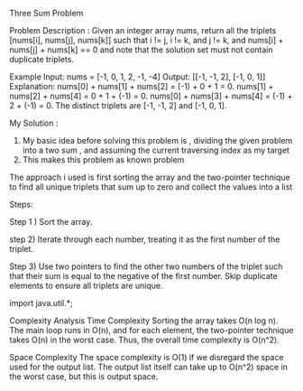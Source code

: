 Three Sum Problem


Problem Description : 
Given an integer array nums, return all the triplets [nums[i], nums[j], nums[k]] such that i != j, i != k, and j != k, and nums[i] + nums[j] + nums[k] == 0 and note that the solution set must not contain duplicate triplets.

Example 
Input: nums = [-1, 0, 1, 2, -1, -4]
Output: [[-1, -1, 2], [-1, 0, 1]]
Explanation:
nums[0] + nums[1] + nums[2] = (-1) + 0 + 1 = 0.
nums[1] + nums[2] + nums[4] = 0 + 1 + (-1) = 0.
nums[0] + nums[3] + nums[4] = (-1) + 2 + (-1) = 0.
The distinct triplets are [-1, -1, 2] and [-1, 0, 1].



My Solution : 

   1) My basic idea before solving this problem is , dividing the given problem into a  two sum , and assuming the current traversing index as my target 
   2) This makes this problem as known problem 

The approach i  used is first sorting the array and the two-pointer technique to find all unique triplets that sum up to zero and collect the values into a list 

Steps:

Step 1 ) Sort the array.

step 2) Iterate through each number, treating it as the first number of the triplet.

Step 3) Use two pointers to find the other two numbers of the triplet such that their sum is equal to the negative of the first number.
         Skip duplicate elements to ensure all triplets are unique.

import java.util.*;


Complexity Analysis
  Time Complexity
     Sorting the array takes O(n log n).
      The main loop runs in O(n), and for each element, the two-pointer technique takes O(n) in the worst case.
      Thus, the overall time complexity is O(n^2).

   Space Complexity
      The space complexity is O(1) if we disregard the space used for the output list.
      The output list itself can take up to O(n^2) space in the worst case, but this is output space.
